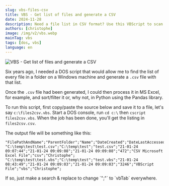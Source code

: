 ```yaml
---
slug: vbs-files-csv
title: VBS - Get list of files and generate a CSV
date: 2024-11-28
description: Need a file list in CSV format? Use this VBScript to scan a folder, including sub-folders, and output file details like size, date, and owner for easy analysis.
authors: [christophe]
image: /img/v2/vbs.webp
mainTag: vbs
tags: [dos, vbs]
language: en
---
```

![VBS - Get list of files and generate a CSV](/img/v2/vbs.webp)

Six years ago, I needed a DOS script that would allow me to find the list of every file in a folder on a Windows machine and generate a `.csv` file with that list.

Once the `.csv` file had been generated, I could then process it in MS Excel, for example, and sort/filter it or, why not, in Python using the Pandas library.

<!-- truncate -->

To run this script, first copy/paste the source below and save it to a file, let's say `c:\files2csv.vbs`. Start a DOS console, run `cd c:\` then `cscript files2csv.vbs`. When the job has been done, you'll get the listing in `files2csv.csv`.

<Snippet filename="files2csv.vbs" source="./files/files2csv.vbs" />

The output file will be something like this:

```csv
"FilePathAndName";"ParentFolder";"Name";"DateCreated";"DateLastAccessed";"DateLastModified";"Size";"Type";"Suffix";"Owner";
"C:\temp\test\test.csv";"C:\temp\test";"test.csv";"21-01-24 09:07:44";"21-01-24 09:09:08";"21-01-24 09:09:08";"472";"CSV Microsoft Excel File";"csv";"Christophe";
"C:\temp\test\test.vbs";"C:\temp\test";"test.vbs";"21-01-24 08:43:49";"21-01-24 09:09:03";"21-01-24 09:09:03";"3246";"VBScript File";"vbs";"Christophe";
```

<AlertBox variant="info" title="Did you need tab delimited?">
If so, just make a search & replace to change `";"` to `vbTab` everywhere.

</AlertBox>
